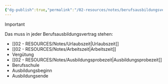 ```yaml
---
{"dg-publish":true,"permalink":"/02-resources/notes/berufsausbildungsvertrag/","tags":["GFN/LF01","ausbildung/gfn/ap1"],"noteIcon":"","updated":"2025-09-27T01:32:44.282+02:00"}
---
```


> [!important] 
> Das muss in jeder Berufsausbildungsvertrag stehen:
> - [[02 - RESOURCES/Notes/Urlaubszeit\|Urlaubszeit]]
> - [[02 - RESOURCES/Notes/Arbeitszeit\|Arbeitszeit]]
> - Vergütung
> - [[02 - RESOURCES/Notes/Ausbildungsprobezeit\|Ausbildungsprobezeit]] 
> - Berufsschule
> - Ausbildungsbeginn
> - Ausbildungsende
